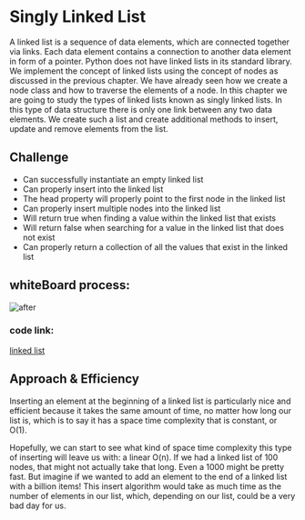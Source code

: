 # Singly Linked List
A linked list is a sequence of data elements, which are connected together via links. Each data element contains a connection to another data element in form of a pointer. Python does not have linked lists in its standard library. We implement the concept of linked lists using the concept of nodes as discussed in the previous chapter. We have already seen how we create a node class and how to traverse the elements of a node. In this chapter we are going to study the types of linked lists known as singly linked lists. In this type of data structure there is only one link between any two data elements. We create such a list and create additional methods to insert, update and remove elements from the list.

## Challenge
-  Can successfully instantiate an empty linked list
-  Can properly insert into the linked list
-  The head property will properly point to the first node in the linked list
-  Can properly insert multiple nodes into the linked list
-  Will return true when finding a value within the linked list that exists
-  Will return false when searching for a value in the linked list that does not exist
-  Can properly return a collection of all the values that exist in the linked list

## whiteBoard process:
<!-- ![append](./append.png)
![before](./after.png)
![after](./before.png) -->
![after](./ll-kth-from-end.png)
   
### code link:
 [linked list](https://github.com/Obada-gh/data-structures-and-algorithms-401/blob/main/Data-Structures/python/linked_list/linked_list/linked_list.py)

## Approach & Efficiency
Inserting an element at the beginning of a linked list is particularly nice and efficient because it takes the same amount of time, no matter how long our list is, which is to say it has a space time complexity that is constant, or O(1).

Hopefully, we can start to see what kind of space time complexity this type of inserting will leave us with: a linear O(n). If we had a linked list of 100 nodes, that might not actually take that long. Even a 1000 might be pretty fast. But imagine if we wanted to add an element to the end of a linked list with a billion items! This insert algorithm would take as much time as the number of elements in our list, which, depending on our list, could be a very bad day for us.


